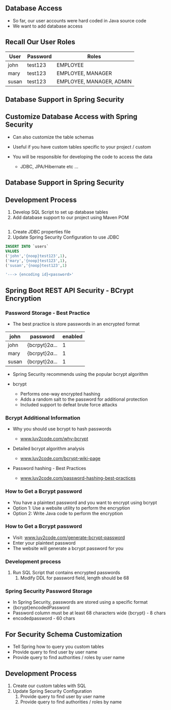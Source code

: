 
## Database Access

- So far, our user accounts were hard coded in Java source code
- We want to add database access

## Recall Our User Roles

| User  | Password | Roles                    |
| ----- | -------- | ------------------------ |
| john  | test123  | EMPLOYEE                 |
| mary  | test123  | EMPLOYEE, MANAGER        |
| susan | test123  | EMPLOYEE, MANAGER, ADMIN |

## Database Support in Spring Security


## Customize Database Access with Spring Security

- Can also customize the table schemas

- Useful if you have custom tables specific to your project / custom

- You will be responsible for developing the code to access the data
	- JDBC, JPA/Hibernate etc ...

## Database Support in Spring Security

## Development Process

1. Develop SQL Script to set up database tables
2. Add database support to our project using Maven POM

```
```

1. Create JDBC properties file
2. Update Spring Security Configuration to use JDBC

```SQL
INSERT INTO `users`
VALUES
('john','{noop}test123',1),
('mary','{noop}test123',1),
('susan','{noop}test123',1)

'---> {encoding id}<password>'
```

## Spring Boot REST API Security - BCrypt Encryption

### Password Storage - Best Practice

- The best practice is store passwords in an encrypted format


| john  | password        | enabled |
| ----- | --------------- | ------- |
| john  | {bcrpyt}$2a$... | 1       |
| mary  | {bcrpyt}$2a$... | 1       |
| susan | {bcrpyt}$2a$... | 1       |

- Spring Security recommends using the popular bcrypt algorithm

- bcrypt
	- Performs one-way encrypted hashing
	- Adds a random salt to the password for additional protection
	- Included support to defeat brute force attacks

### Bcrypt Additional Information

- Why you should use bcrypt to hash passwords
	- www.luv2code.com/why-bcrypt

- Detailed bcrypt algorithm analysis
	- www.luv2code.com/bcrypt-wiki-page

- Password hashing - Best Practices
	- www.luv2code.com/password-hashing-best-practices

### How to Get a Bcrypt password

- You have a plaintext password and you want to encrypt using bcrypt
- Option 1: Use a website utility to perform the encryption
- Option 2: Write Java code to perform the encryption

### How to Get a Bcrypt password

- Visit: www.luv2code.com/generate-bcrypt-password
- Enter your plaintext password
- The website will generate a bcrypt password for you

### Development process 

1. Run SQL Script that contains encrypted passwords
	1. Modify DDL for password field, length should be 68

### Spring Security Password Storage

- In Spring Security, passwords are stored using a specific format
- {bcrypt}encodedPassword
- Password column must be at least 68 characters wide {bcrypt} - 8 chars
- encodedpassword - 60 chars


## For Security Schema Customization

- Tell Spring how to query you custom tables
- Provide query to find user by user name
- Provide query to find authorities / roles by user name

## Development Process

1. Create our custom tables with SQL
2. Update Spring Security Configuration
	1. Provide query to find user by user name
	2. Provide query to find authorities / roles by name
	
